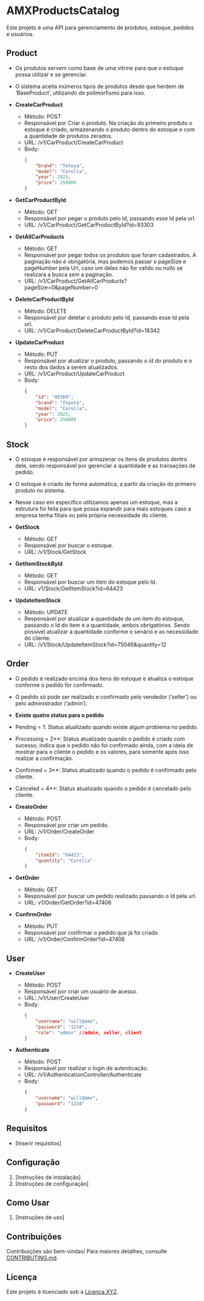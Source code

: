 # AMXProductsCatalog

Este projeto é uma API para gerenciamento de produtos, estoque, pedidos e usuários.

## Product

- Os produtos servem como base de uma vitrine para que o estoque possa utilizar e se gerenciar.

- O sistema aceita inúmeros tipos de produtos desde que herdem de ‘BaseProduct’, utilizando de polimorfismo para isso.

- **CreateCarProduct**
  - Método: POST
  - Responsável por Criar o produto. Na criação do primeiro produto o estoque é criado, armazenando o produto dentro do estoque e com a quantidade de produtos zerados.
  - URL: /v1/CarProduct/CreateCarProduct
  - Body:
    ```json
    {
        "brand": "Totoya",
        "model": "Corolla",
        "year": 2023,
        "price": 250000
    }
    ```

- **GetCarProductById**
  - Método: GET
  - Responsável por pegar o produto pelo Id, passando esse Id pela url.
  - URL: /v1/CarProduct/GetCarProductById?id=93303

- **GetAllCarProducts**
  - Método: GET
  - Responsável por pegar todos os produtos que foram cadastrados. A paginação não é obrigatória, mas podemos passar o pageSize e pageNumber pela Url, caso um deles não for valido ou nullo se realizara a busca sem a paginação.
  - URL: /v1/CarProduct/GetAllCarProducts?pageSize=0&pageNumber=0

- **DeleteCarProductById**
  - Método: DELETE
  - Responsável por deletar o produto pelo Id, passando esse Id pela url.
  - URL: /v1/CarProduct/DeleteCarProductById?id=18342

- **UpdateCarProduct**
  - Método: PUT
  - Responsável por atualizar o produto, passando o id do produto e o resto dos dados a serem atualizados.
  - URL: /v1/CarProduct/UpdateCarProduct
  - Body:
    ```json
    {
        "id": "88369",
        "brand": "Toyota",
        "model": "Corolla",
        "year": 2022,
        "price": 250000
    }
    ```

## Stock
-	O estoque é responsável por armazenar os itens de produtos dentro dele, sendo responsável por gerenciar a quantidade e as transações de pedido.

-	O estoque é criado de forma automática, a partir da criação do primeiro produto no sistema.

-	Nesse caso em especifico utilizamos apenas um estoque, mas a estrutura foi feita para que possa expandir para mais estoques caso a empresa tenha filiais ou pela própria necessidade do cliente. 

- **GetStock**
  - Método: GET
  - Responsável por buscar o estoque.
  - URL: /v1/Stock/GetStock

- **GetItemStockById**
  - Método: GET
  - Responsável por buscar um item do estoque pelo Id.
  - URL: v1/Stock/GetItemStock?id=64423

- **UpdateItemStock**
  - Método: UPDATE
  - Responsável por atualizar a quantidade de um item do estoque, passando o Id do item e a quantidade, ambos obrigatórios. Sendo possível atualizar a quantidade conforme o senário e as necessidade do cliente.
  - URL: /v1/Stock/UpdateItemStock?id=75046&quantity=12

## Order
-	O pedido é realizado encima dos itens do estoque e atualiza o estoque conforme o pedido for confirmado.

-	O pedido só pode ser realizado e confirmado pelo vendedor (‘seller’) ou pelo administrador (‘admin’).


-	**Existe quatro status para o pedido**
- Pending = 1: Status atualizado quando existe algum problema no pedido.
- Processing = 2**: Status atualizado quando o pedido é criado com sucesso, indica que o pedido não foi confirmado ainda, com a ideia de mostrar para o cliente o pedido e os valores, para somente após isso realizar a confirmação.
- Confirmed = 3**: Status atualizado quando o pedido é confirmado pelo cliente.
- Canceled = 4**: Status atualizado quando o pedido é cancelado pelo cliente.

- **CreateOrder**
  - Método: POST
  - Responsável por criar um pedido.
  - URL: /v1/Order/CreateOrder
  - Body:
    ```json
    {
        "itemId": "64423",
        "quantity": "Corolla"
    }
    ```

- **GetOrder**
  - Método: GET
  - Responsável por buscar um pedido realizado passando o Id pela url.
  - URL: v1/Order/GetOrder?id=47406

- **ConfirmOrder**
  - Método: PUT
  - Responsável por confirmar o pedido que já foi criado.
  - URL: /v1/Order/ConfirmOrder?id=47406

## User

- **CreateUser**
  - Método: POST
  - Responsável por criar um usuário de acesso.
  - URL: /v1/User/CreateUser
  - Body:
    ```json
    {
        "username": "will@amx",
        "password": "1234",
        "role": "admin" //admin, seller, client
    }
    ```

- **Authenticate**
  - Método: POST
  - Responsável por realizar o login de autenticação.
  - URL: /v1/AuthenticationController/Authenticate
  - Body:
    ```json
    {
        "username": "will@amx",
        "password": "1234"
    }
    ```

## Requisitos

- [Inserir requisitos]

## Configuração

1. [Instruções de instalação]
2. [Instruções de configuração]

## Como Usar

1. [Instruções de uso]

## Contribuições

Contribuições são bem-vindas! Para maiores detalhes, consulte [CONTRIBUTING.md](CONTRIBUTING.md).

## Licença

Este projeto é licenciado sob a [Licença XYZ](LICENSE).
